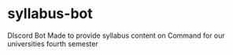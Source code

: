 # syllabus-bot
DIscord Bot Made to provide syllabus content on Command for our universities fourth semester
